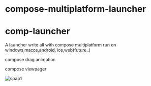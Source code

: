 # compose-multiplatform-launcher
# comp-launcher
A  launcher write all with  compose multiplatform run on windows,macos,android, ios,web(future..)

compose drag animation

compose viewpager

![spap1](https://github.com/user-attachments/assets/0f6c6a62-d457-4a32-b475-eb24d0134454)
